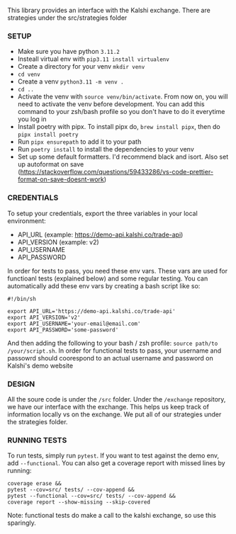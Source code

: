 This library provides an interface with the Kalshi exchange. There are strategies under the src/strategies folder

### SETUP

- Make sure you have python `3.11.2`
- Insteall virtual env with `pip3.11 install virtualenv`
- Create a directory for your venv `mkdir venv`
- `cd venv`
- Create a venv `python3.11 -m venv .`
- `cd ..`
- Activate the venv with `source venv/bin/activate`. From now on, you will need to activate the venv before development. You can add this command to your zsh/bash profile so you don't have to do it everytime you log in
- Install poetry with pipx. To install pipx do, `brew install pipx`, then do `pipx install poetry`
- Run `pipx ensurepath` to add it to your path
- Run `poetry install` to install the dependencies to your venv
- Set up some default formatters. I'd recommend black and isort. Also set up autoformat on save (https://stackoverflow.com/questions/59433286/vs-code-prettier-format-on-save-doesnt-work)

### CREDENTIALS

To setup your credentials, export the three variables in your local environment:

- API_URL (example: https://demo-api.kalshi.co/trade-api)
- API_VERSION (example: v2)
- API_USERNAME
- API_PASSWORD

In order for tests to pass, you need these env vars. These vars are used for functioanl
tests (explained below) and some regular testing. You can automatically add these env vars
by creating a bash script like so:

```
#!/bin/sh

export API_URL='https://demo-api.kalshi.co/trade-api'
export API_VERSION='v2'
export API_USERNAME='your-email@email.com'
export API_PASSWORD='some-password'
```

And then adding the following to your bash / zsh profile: `source path/to /your/script.sh`.
In order for functional tests to pass, your username and passowrd should coorespond to
an actual username and password on Kalshi's demo website

### DESIGN

All the soure code is under the `/src` folder. Under the `/exchange` repository,
we have our interface with the exchange. This helps us keep track of information
locally vs on the exchange. We put all of our strategies under the strategies folder.

### RUNNING TESTS

To run tests, simply run `pytest`. If you want to test against the demo env, add `--functional`.
You can also get a coverage report with missed lines by running:

```
coverage erase &&
pytest --cov=src/ tests/ --cov-append &&
pytest --functional --cov=src/ tests/ --cov-append &&
coverage report --show-missing --skip-covered
```

Note: functional tests do make a call to the kalshi exchange, so use this sparingly.
